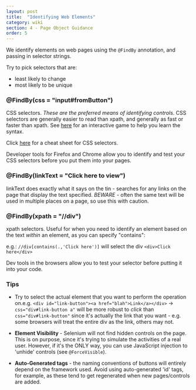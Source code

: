 ```yaml
---
layout: post
title:  "Identifying Web Elements"
category: wiki
section: 4 - Page Object Guidance
order: 5
---
```

We identify elements on web pages using the `@FindBy` annotation, and passing in selector strings.

Try to pick selectors that are:

* least likely to change
* most likely to be unique

### @FindBy(css = "input#fromButton")

CSS selectors. _These are the preferred means of identifying controls_. CSS selectors are generally easier to read than xpath, and generally as fast or faster than xpath. See [here](http://flukeout.github.io) for an interactive game to help you learn the syntax.

Click [here](http://www.cheetyr.com/css-selectors) for a cheat sheet for CSS selectors.

Developer tools for Firefox and Chrome allow you to identify and test your CSS selectors before you put them into your pages.

### @FindBy(linkText = "Click here to view")

linkText does exactly what it says on the tin - searches for any links on the page that display the text specified. _BEWARE_ - often the same text will be used in multiple places on a page, so use this with caution.

### @FindBy(xpath = "//div")

xpath selectors. Useful for when you need to identify an element based on the text _within_ an element, as you can specify "contains":

e.g.: `//div[contains(.,'Click here')]` will select the div `<div>Click here</div>`

Dev tools in the browsers allow you to test your selector before putting it into your code.

### Tips

* Try to select the actual element that you want to perform the operation on.e.g. `<div id="link-button"><a href="blah">Link</a></div>` -> `css="div#link-button a"` will be more robust to _click_ than `css="div#link-button"` since it's actually the link that you want - e.g. some browsers will treat the entire div as the link, others may not.

* **Element Visibility** -  Selenium will not find hidden controls on the page.
This is on purpose, since it's trying to simulate the activities of a real user.
However, if it's the ONLY way, you can use JavaScript injection to 'unhide' controls (see `@ForceVisible`).

* **Auto-Generated tags** - the naming conventions of buttons will entirely depend on the framework used. Avoid using auto-generated 'id' tags, for example, as these tend to get regenerated when new pages/controls are added.